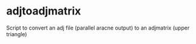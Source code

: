 # adjtoadjmatrix
Script to convert an adj file (parallel aracne output) to an adjmatrix (upper triangle)
